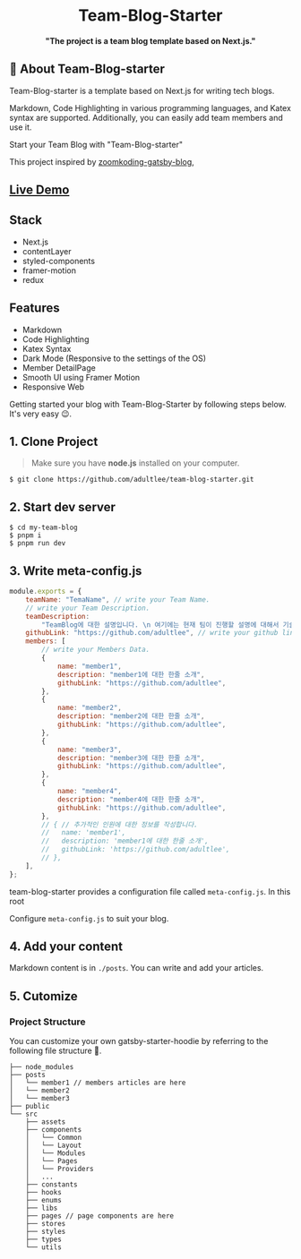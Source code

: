 <h1 align="center">
    Team-Blog-Starter
</h1>

<h4 align="center">
  "The project is a team blog template based on Next.js."
</h4>

## 🧐 About Team-Blog-starter

Team-Blog-starter is a template based on Next.js for writing tech blogs.

Markdown, Code Highlighting in various programming languages, and Katex syntax are supported. Additionally, you can easily add team members and use it.

Start your Team Blog with "Team-Blog-starter"

This project inspired by [zoomkoding-gatsby-blog](<[https://velog.io](https://github.com/zoomkoding/zoomkoding-gatsby-blog)>),

## [Live Demo](https://team-blog-starter.vercel.app/)

## Stack

- Next.js
- contentLayer
- styled-components
- framer-motion
- redux

## Features

- Markdown
- Code Highlighting
- Katex Syntax
- Dark Mode (Responsive to the settings of the OS)
- Member DetailPage
- Smooth UI using Framer Motion
- Responsive Web

Getting started your blog with Team-Blog-Starter by following steps below. It's very easy 😉.

## 1. Clone Project

> Make sure you have **node.js** installed on your computer.

```
$ git clone https://github.com/adultlee/team-blog-starter.git
```

## 2. Start dev server

```
$ cd my-team-blog
$ pnpm i
$ pnpm run dev
```

## 3. Write meta-config.js

```javascript
module.exports = {
	teamName: "TemaName", // write your Team Name.
	// write your Team Description.
	teamDescription:
		"TeamBlog에 대한 설명입니다. \n 여기에는 현재 팀이 진행할 설명에 대해서 기술되어있습니다.",
	githubLink: "https://github.com/adultlee", // write your github link.
	members: [
		// write your Members Data.
		{
			name: "member1",
			description: "member1에 대한 한줄 소개",
			githubLink: "https://github.com/adultlee",
		},
		{
			name: "member2",
			description: "member2에 대한 한줄 소개",
			githubLink: "https://github.com/adultlee",
		},
		{
			name: "member3",
			description: "member3에 대한 한줄 소개",
			githubLink: "https://github.com/adultlee",
		},
		{
			name: "member4",
			description: "member4에 대한 한줄 소개",
			githubLink: "https://github.com/adultlee",
		},
		// { // 추가적인 인원에 대한 정보를 작성합니다.
		//   name: 'member1',
		//   description: 'member1에 대한 한줄 소개',
		//   githubLink: 'https://github.com/adultlee',
		// },
	],
};
```

team-blog-starter provides a configuration file called `meta-config.js`. In this root

Configure `meta-config.js` to suit your blog.

## 4. Add your content

Markdown content is in `./posts`. You can write and add your articles.

## 5. Cutomize

### Project Structure

You can customize your own gatsby-starter-hoodie by referring to the following file structure 🙊.

```
├── node_modules
├── posts
│   └── member1 // members articles are here
│   └── member2
│   └── member3
├── public
└── src
    ├── assets
    ├── components
    │   └── Common
    │   └── Layout
    │   └── Modules
    │   └── Pages
    │   └── Providers
    │   ...
    ├── constants
    ├── hooks
    ├── enums
    ├── libs
    ├── pages // page components are here
    ├── stores
    ├── styles
    ├── types
    └── utils
```
